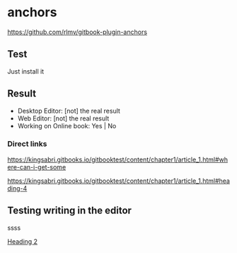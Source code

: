 # anchors

https://github.com/rlmv/gitbook-plugin-anchors

## Test
Just install it 

## Result
- Desktop Editor: [not] the real result 
- Web Editor: [not] the real result 
- Working on Online book: Yes | No


### Direct links 

https://kingsabri.gitbooks.io/gitbooktest/content/chapter1/article_1.html#where-can-i-get-some

https://kingsabri.gitbooks.io/gitbooktest/content/chapter1/article_1.html#heading-4


## Testing writing in the editor 

ssss<a name="../chapter1/artile1.md#Heading 2"></a>

[Heading 2](../chapter1/artile1.md#where-can-i-get-some)